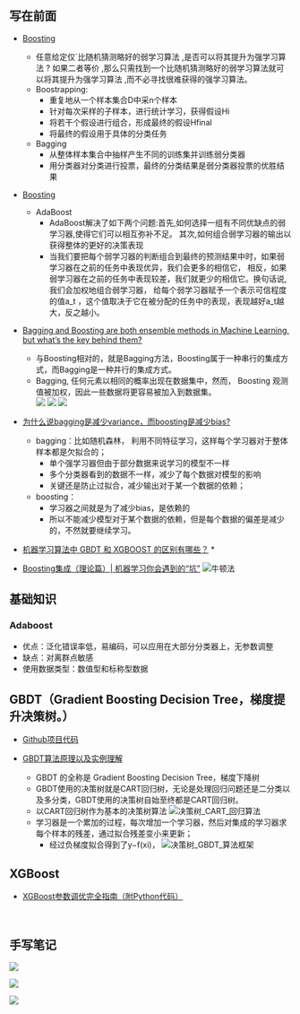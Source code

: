 ## 写在前面

* [Boosting](https://blog.csdn.net/xiaohukun/article/details/78189281)
    * 任意给定仅`比随机猜测略好的弱学习算法 ,是否可以将其提升为强学习算法 ? 
    如果二者等价 ,那么只需找到一个比随机猜测略好的弱学习算法就可以将其提升为强学习算法 ,而不必寻找很难获得的强学习算法。
    * Boostrapping:
        * 重复地从一个样本集合D中采n个样本
        * 针对每次采样的子样本，进行统计学习，获得假设Hi
        * 将若干个假设进行组合，形成最终的假设Hfinal
        * 将最终的假设用于具体的分类任务
    * Bagging
        * 从整体样本集合中抽样产生不同的训练集并训练弱分类器
        * 用分类器对分类进行投票，最终的分类结果是弱分类器投票的优胜结果

* [Boosting](https://zhuanlan.zhihu.com/p/26215100)
    * AdaBoost
        * AdaBoost解决了如下两个问题:首先,如何选择一组有不同优缺点的弱学习器,使得它们可以相互弥补不足。
        其次,如何组合弱学习器的输出以获得整体的更好的决策表现
        * 当我们要把每个弱学习器的判断组合到最终的预测结果中时，如果弱学习器在之前的任务中表现优异，我们会更多的相信它，
        相反，如果弱学习器在之前的任务中表现较差，我们就更少的相信它。换句话说,我们会加权地组合弱学习器，
        给每个弱学习器赋予一个表示可信程度的值a_t ，这个值取决于它在被分配的任务中的表现，表现越好a_t越大，反之越小。

* [Bagging and Boosting are both ensemble methods in Machine Learning, but what’s the key behind them?](https://quantdare.com/what-is-the-difference-between-bagging-and-boosting/)
    * 与Boosting相对的，就是Bagging方法，Boosting属于一种串行的集成方式，而Bagging是一种并行的集成方式。
    * Bagging, 任何元素以相同的概率出现在数据集中，然而， Boosting 观测值被加权，因此一些数据将更容易被加入到数据集。 \
    ![](readme/集成学习_01.jpg)
    ![](readme/集成学习_02.jpg)
    ![](readme/集成学习_03.jpg)

* [为什么说bagging是减少variance，而boosting是减少bias?](https://www.zhihu.com/question/26760839)
    * bagging：比如随机森林， 利用不同特征学习，这样每个学习器对于整体样本都是欠拟合的；
        * 单个强学习器但由于部分数据来说学习的模型不一样
        * 多个分类器看到的数据不一样，减少了每个数据对模型的影响
        * 关键还是防止过拟合，减少输出对于某一个数据的依赖；
    * boosting：
        * 学习器之间就是为了减少bias，是依赖的
        * 所以不能减少模型对于某个数据的依赖，但是每个数据的偏差是减少的，不然就要继续学习。

* [机器学习算法中 GBDT 和 XGBOOST 的区别有哪些？](https://www.zhihu.com/question/41354392)
    * 
    
* [Boosting集成（理论篇）| 机器学习你会遇到的“坑”](https://mp.weixin.qq.com/s/Dhp3FbbK5yPYRwJTKjGZSQ) 
    ![牛顿法](readme/牛顿法.jpg)

## 基础知识

### Adaboost

* 优点：泛化错误率低，易编码，可以应用在大部分分类器上，无参数调整
* 缺点：对离群点敏感
* 使用数据类型：数值型和标称型数据



## GBDT（Gradient Boosting Decision Tree，梯度提升决策树。）

* [Github项目代码](https://github.com/jiye-ML/ensemble_learning_GBDT)

* [GBDT算法原理以及实例理解](https://blog.csdn.net/zpalyq110/article/details/79527653)
    * GBDT 的全称是 Gradient Boosting Decision Tree，梯度下降树
    * GBDT使用的决策树就是CART回归树，无论是处理回归问题还是二分类以及多分类，GBDT使用的决策树自始至终都是CART回归树。 
    * 以CART回归树作为基本的决策树算法  ![决策树_CART_回归算法](readme/决策树_CART_回归算法.png)
    * 学习器是一个累加的过程，每次增加一个学习器，然后对集成的学习器求每个样本的残差，通过拟合残差变小来更新；
        * 经过负梯度拟合得到了y−f(xi)，
        ![决策树_GBDT_算法框架](readme/决策树_GBDT_算法框架.png)
    


## XGBoost

* [XGBoost参数调优完全指南（附Python代码）](https://www.cnblogs.com/mfryf/p/6293814.html)

​    
## 手写笔记

![](readme/集成学习_01.jpg)

![](readme/集成学习_02.jpg)

![](readme/集成学习_03.jpg)